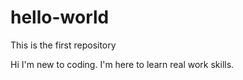 # hello-world
This is the first repository 

Hi I'm new to coding. I'm here to learn real work skills. 
